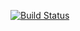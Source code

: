 [![Build Status](https://app.travis-ci.com/himax82/job4j_grabber.svg?branch=main)](https://app.travis-ci.com/himax82/job4j_grabber)